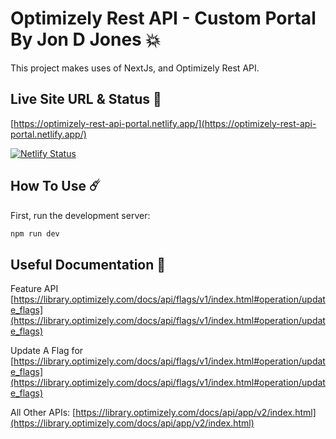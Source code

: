 # Optimizely Rest API - Custom Portal By Jon D Jones 💥

This project makes uses of NextJs, and Optimizely Rest API.

## Live Site URL & Status 👺

[https://optimizely-rest-api-portal.netlify.app/](https://optimizely-rest-api-portal.netlify.app/)

[![Netlify Status](https://api.netlify.com/api/v1/badges/57424b32-8736-4bc3-b55f-92eb905f825f/deploy-status)](https://app.netlify.com/sites/optimizely-rest-api-portal/deploys)

## How To Use ☄️

First, run the development server:

```bash
npm run dev
```

## Useful Documentation 📄

Feature API
[https://library.optimizely.com/docs/api/flags/v1/index.html#operation/update_flags](https://library.optimizely.com/docs/api/flags/v1/index.html#operation/update_flags)

Update A Flag for
[https://library.optimizely.com/docs/api/flags/v1/index.html#operation/update_flags](https://library.optimizely.com/docs/api/flags/v1/index.html#operation/update_flags)

All Other APIs:
[https://library.optimizely.com/docs/api/app/v2/index.html](https://library.optimizely.com/docs/api/app/v2/index.html)
